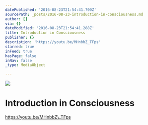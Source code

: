 ```yaml
---
datePublished: '2016-08-23T21:54:41.700Z'
sourcePath: _posts/2016-08-23-introduction-in-consciousness.md
author: []
via: {}
dateModified: '2016-08-23T21:54:41.288Z'
title: Introduction in Consciousness
publisher: {}
description: 'https://youtu.be/MHnbbZ_TFps'
starred: true
inFeed: true
hasPage: false
inNav: false
_type: MediaObject

---
```

![](https://the-grid-user-content.s3-us-west-2.amazonaws.com/b1c6501b-f7e8-492a-993c-d4066b5b5e8f.jpg)

# Introduction in Consciousness

https://youtu.be/MHnbbZ\_TFps